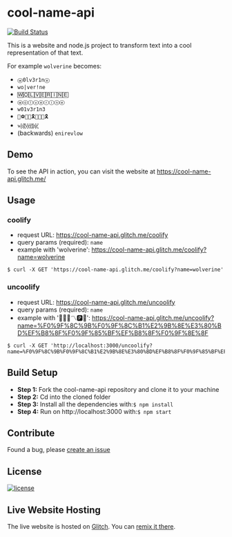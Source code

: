 # cool-name-api
[![Build Status](https://travis-ci.org/mohitkyadav/cool-name-api.svg?branch=master)](https://travis-ci.org/mohitkyadav/cool-name-api)


This is a website and node.js project to transform text into a cool representation of that text.

For example `wolverine` becomes:

* `ⓦ0lv3r1nⓔ`
* `wo|ver!ne`
* `🅆🄾🄻🅅🄴🅁🄸🄽🄴`
* `ⓦⓞⓛⓥⓔⓡⓘⓝⓔ`
* `w01v3r1n3`
* `🔱⚽👢✅🎗🌱🎐🎵🎗`
* `w͓̽o͓̽l͓̽v͓̽e͓̽r͓̽i͓̽n͓̽e͓̽`
* (backwards) `‮wolverine`

## Demo

To see the API in action, you can visit the website at https://cool-name-api.glitch.me/

## Usage

### coolify

* request URL: https://cool-name-api.glitch.me/coolify
* query params (required): `name`
* example with 'wolverine': https://cool-name-api.glitch.me/coolify?name=wolverine
```
$ curl -X GET 'https://cool-name-api.glitch.me/coolify?name=wolverine'
```

### uncoolify

* request URL: https://cool-name-api.glitch.me/uncoolify
* query params (required): `name`
* example with '🌛🌱⛎〽️🅿️🎏': https://cool-name-api.glitch.me/uncoolify?name=%F0%9F%8C%9B%F0%9F%8C%B1%E2%9B%8E%E3%80%BD%EF%B8%8F%F0%9F%85%BF%EF%B8%8F%F0%9F%8E%8F
```
$ curl -X GET 'http://localhost:3000/uncoolify?name=%F0%9F%8C%9B%F0%9F%8C%B1%E2%9B%8E%E3%80%BD%EF%B8%8F%F0%9F%85%BF%EF%B8%8F%F0%9F%8E%8F'
```

## Build Setup

* **Step 1:** Fork the cool-name-api repository and clone it to your machine
* **Step 2:** Cd into the cloned folder
* **Step 3:** Install all the dependencies with:```$ npm install```
* **Step 4:** Run on http://localhost:3000 with:```$ npm start```

## Contribute
Found a bug, please [create an issue](https://github.com/mohitkyadav/cool-name-api/issues/new)

## License

[![license](https://img.shields.io/github/license/mashape/apistatus.svg)](LICENSE)

## Live Website Hosting

The live website is hosted on [Glitch](https://glitch.com/about).
You can [remix it there](https://glitch.com/edit/#!/cool-name-api).

